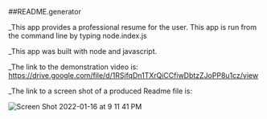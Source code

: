 ##README.generator

_This app provides a professional resume for the user.  This app is run from the command line by typing     node.index.js

_This app was built with node and javascript.

_The link to the demonstration video is:    https://drive.google.com/file/d/1RSjfqDn1TXrQiCCfiwDbtzZJoPP8u1cz/view

_The link to a screen shot of a produced Readme file is:

![Screen Shot 2022-01-16 at 9 11 41 PM](https://user-images.githubusercontent.com/93175521/149702436-fa4f65b3-dd02-4098-b860-eb827abe7100.png)
